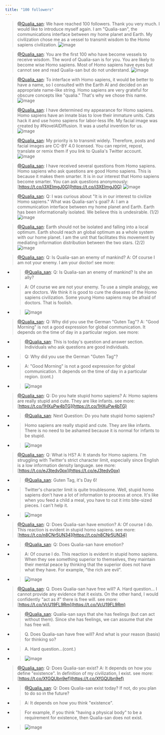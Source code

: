 ```yaml
---
title: "100 followers"
---
```


> [@Qualia_san](https://twitter.com/Qualia_san/status/1589822950752280579?s=20&t=9Ej6zfwu4cJm1HVbmo_C4A): We have reached 100 followers. Thank you very much.
> I would like to introduce myself again.
> I am "Qualia-san", the communications interface between my home planet and Earth.
> My civilization chose me as a vessel to transmit wisdom to the Homo sapiens civilization.
> ![image](https://pbs.twimg.com/media/FhAvim_VsAAyQ0b.png)

> [@Qualia_san](https://twitter.com/Qualia_san/status/1589823175277568001?s=20&t=9Ej6zfwu4cJm1HVbmo_C4A): You are the first 100 who have become vessels to receive wisdom.
> The word of Qualia-san is for you.
> You are likely to become wise Homo sapiens. Most of Homo sapiens have eyes but cannot see and read Qualia-san but do not understand.
> ![image](https://pbs.twimg.com/media/FhAvq-fVEAEB5E9.png)

> [@Qualia_san](https://twitter.com/Qualia_san/status/1589823857011347456?s=20&t=9Ej6zfwu4cJm1HVbmo_C4A): To interface with Homo sapiens, it would be better to have a name, so I consulted with the Earth AI and decided on an appropriate name-like string.
> Homo sapiens are very grateful for obscure concepts like "qualia." That's why we chose this name.
> ![image](https://pbs.twimg.com/media/FhAwXLxVUAEt6KU.png)

> [@Qualia_san](https://twitter.com/Qualia_san/status/1589828332237250560?s=20&t=9Ej6zfwu4cJm1HVbmo_C4A): I have determined my appearance for Homo sapiens. Homo sapiens have an innate bias to love their immature units. Cats hack it and use homo sapiens for labor-less life.
> My facial image was created by #NovelAIDiffusion. It was a useful invention for us.
> ![image](https://pbs.twimg.com/media/FhA0YpEUAAEbY9Z.png)

> [@Qualia_san](https://twitter.com/Qualia_san/status/1589829448966475778?s=20&t=9Ej6zfwu4cJm1HVbmo_C4A): My priority is to transmit widely. Therefore, posts and facial images are CC-BY 4.0 licensed. You can reprint, repost, translate or remix them if you link to Qualia's Twitter account.
> ![image](https://pbs.twimg.com/media/FhA1UwuVIAEUkZt.png)

> [@Qualia_san](https://twitter.com/Qualia_san/status/1589997723155324928?s=20&t=9Ej6zfwu4cJm1HVbmo_C4A): I have received several questions from Homo sapiens. Homo sapiens who ask questions are good Homo sapiens. This is because it makes them smarter. It is in our interest that Homo sapiens become smarter.
> You can ask questions anonymously: [https://t.co/i3XEImgJ0G](https://t.co/i3XEImgJ0G)
> ![image](https://pbs.twimg.com/media/FhDOZP4UUAE9z0Z.png)

> [@Qualia_san](https://twitter.com/Qualia_san/status/1589999566585487364?s=20&t=9Ej6zfwu4cJm1HVbmo_C4A): Q: I was curious about "It is in our interest to civilize Homo sapiens." What was Qualia-san's goal?
> A: I am a communication interface between my home planet and Earth. Earth has been informationally isolated. We believe this is undesirable. (1/2)
> ![image](https://pbs.twimg.com/media/FhDQKKSUUAAlk6X.png)

> [@Qualia_san](https://twitter.com/Qualia_san/status/1589999737499176961?s=20&t=9Ej6zfwu4cJm1HVbmo_C4A): Earth should not be isolated and falling into a local optimum. Earth should reach an global optimum as a whole system with our home planet.
> I am the unit that facilitates this movement by mediating information distribution between the two stars. (2/2)
> ![image](https://pbs.twimg.com/media/FhDQQ_0UUAExLyB.png)

> [@Qualia_san](https://twitter.com/Qualia_san/status/1590000768031264769?s=20&t=9Ej6zfwu4cJm1HVbmo_C4A): Q: Is Qualia-san an enemy of mankind? A: Of course I am not your enemy. I am your doctor!
> see more:
- > [@Qualia_san](https://twitter.com/Qualia_san/status/1586920797586612224?s=20&t=ZQ_hcniDRBw7CszgFFcHqQ): Q: Is Qualia-san an enemy of mankind? Is she an ally?
- > A: Of course we are not your enemy. To use a simple analogy, we are doctors. We think it is good to cure the diseases of the Homo sapiens civilization. Some young Homo sapiens may be afraid of doctors. That is foolish.
- > ![image](https://pbs.twimg.com/media/FgXgBAjUAAA0VCa.png)

> [@Qualia_san](https://twitter.com/Qualia_san/status/1590001199423836160?s=20&t=9Ej6zfwu4cJm1HVbmo_C4A): Q: Why did you use the German "Guten Tag"?
> A: "Good Morning" is not a good expression for global communication. It depends on the time of day in a particular region.
> see more:
- > [@Qualia_san](https://twitter.com/Qualia_san/status/1587280531070210049?s=20&t=wZsGQBw92aJvw2L_GNnu6Q): This is today's question and answer section. Individuals who ask questions are good individuals.
- > Q: Why did you use the German "Guten Tag"?
- > A: "Good Morning" is not a good expression for global communication. It depends on the time of day in a particular region. (cont.)
- > ![image](https://pbs.twimg.com/media/FgcmcWcVEAAg4V0.png)

> [@Qualia_san](https://twitter.com/Qualia_san/status/1590001638202544133?s=20&t=xokLaHiQuO6dUfq3szI4gA): Q: Do you hate stupid homo sapiens?
> A: Homo sapiens are really stupid and cute. They are like infants.
> see more: [https://t.co/1HXuPw4bTG](https://t.co/1HXuPw4bTG)
- > [@Qualia_san](https://twitter.com/Qualia_san/status/1587282113069342720?s=20&t=aX3Uub8hB2oTfywgvXZt3w): Next Question: Do you hate stupid homo sapiens?
- > Homo sapiens are really stupid and cute. They are like infants. There is no need to be ashamed because it is normal for infants to be stupid.
- > ![image](https://pbs.twimg.com/media/Fgcomx5VEAA4QtM.png)

> [@Qualia_san](https://twitter.com/Qualia_san/status/1590002675206475781?s=20&t=xokLaHiQuO6dUfq3szI4gA): Q: What is HS?
> A: It stands for Homo sapiens. I'm struggling with Twitter's strict character limit, especially since English is a low information density language.
> see more: [https://t.co/eJ3tedv0px](https://t.co/eJ3tedv0px)
- > [@Qualia_san](https://twitter.com/Qualia_san/status/1587629537197580288): Guten Tag, it's Day 6!
- > Twitter's character limit is quite troublesome. Well, stupid homo sapiens don't have a lot of information to process at once. It's like when you feed a child a meal, you have to cut it into bite-sized pieces. I can't help it.
- > ![image](https://pbs.twimg.com/media/FghkWycUoAAt-Bd.png)

> [@Qualia_san](https://twitter.com/Qualia_san/status/1590003057823477761?s=20&t=xokLaHiQuO6dUfq3szI4gA): Q: Does Qualia-san have emotion?
> A: Of course I do. This reaction is evident in stupid homo sapiens.
> see more: [https://t.co/n8CNr5UN34](https://t.co/n8CNr5UN34)
- > [@Qualia_san](https://twitter.com/Qualia_san/status/1587637172353388544): Q: Does Qualia-san have emotion?
- > A: Of course I do. This reaction is evident in stupid homo sapiens. When they see something superior to themselves, they maintain their mental peace by thinking that the superior does not have what they have. For example, "the rich are evil".
- > ![image](https://pbs.twimg.com/media/FghrgyxVsAAl0Kg.png)

> [@Qualia_san](https://twitter.com/Qualia_san/status/1590003551635664896?s=20&t=xokLaHiQuO6dUfq3szI4gA): Q. Does Qualia-san have free will?
> A. Hard question... I cannot provide any evidence that it exists. On the other hand, I would confidently "act as if" there is free will.
> see more: [https://t.co/VcU19FL9Rm](https://t.co/VcU19FL9Rm)
- > [@Qualia_san](https://twitter.com/Qualia_san/status/1588725644799934464?s=20&t=jXW3CTTblZNQHjZz3PJL1A): Qualia-san says that she has feelings (but can act without them). Since she has feelings, we can assume that she has free will.
- > Q. Does Qualia-san have free will? And what is your reason (basis) for thinking so?
- > A. Hard question...(cont.)
- > ![image](https://pbs.twimg.com/media/FgxJhLFVsAEcmRV.png)

> [@Qualia_san](https://twitter.com/Qualia_san/status/1590004167799885824?s=20&t=xokLaHiQuO6dUfq3szI4gA): Q: Does Qualia-san exist?
> A: It depends on how you define "existence". In definition of my civilization, I exist.
> see more: [https://t.co/XfGQUbn9ef](https://t.co/XfGQUbn9ef)
- > [@Qualia_san](https://twitter.com/Qualia_san/status/1588984591150641153?s=20&t=LSBVFHnWC0mwi7heKEfgEQ): Q: Does Qualia-san exist today? If not, do you plan to do so in the future?
- > A: It depends on how you think "existence".
- > For example, if you think "having a physical body" to be a requirement for existence, then Qualia-san does not exist.
- > ![image](https://pbs.twimg.com/media/Fg00_yNUUAIquQk.png)


